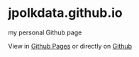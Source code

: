 # jpolkdata.github.io
my personal Github page

View in [Github Pages](https://jpolkdata.github.io/) or directly on [Github](https://github.com/jpolkdata/jpolkdata.github.io) 
